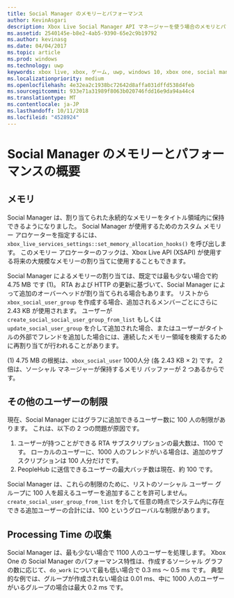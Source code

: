 ```yaml
---
title: Social Manager のメモリーとパフォーマンス
author: KevinAsgari
description: Xbox Live Social Manager API マネージャーを使う場合のメモリとパフォーマンスに関する考慮事項について説明します。
ms.assetid: 2540145e-b8e2-4ab5-9390-65e2c9b19792
ms.author: kevinasg
ms.date: 04/04/2017
ms.topic: article
ms.prod: windows
ms.technology: uwp
keywords: xbox live, xbox, ゲーム, uwp, windows 10, xbox one, social manager, people
ms.localizationpriority: medium
ms.openlocfilehash: 4e32ea2c1938bc72642d8affa031dffd538d4feb
ms.sourcegitcommit: 933e71a31989f8063b020746fdd16e9da94a44c4
ms.translationtype: MT
ms.contentlocale: ja-JP
ms.lasthandoff: 10/11/2018
ms.locfileid: "4528924"
---
```

# <a name="social-manager-memory-and-performance-overview"></a>Social Manager のメモリーとパフォーマンスの概要

## <a name="memory"></a>メモリ
Social Manager は、割り当てられた永続的なメモリーをタイトル領域内に保持できるようになりました。 Social Manager が使用するためのカスタム メモリー アロケーターを指定するには、`xbox_live_services_settings::set_memory_allocation_hooks()` を呼び出します。 このメモリー アロケーターのフックは、Xbox Live API (XSAPI) が使用する将来の大規模なメモリーの割り当てに使用することもできます。

Social Manager によるメモリーの割り当ては、既定では最も少ない場合で約 4.75 MB です (1)。 RTA および HTTP の更新に基づいて、Social Manager によって追加のオーバーヘッドが割り当てられる場合もあります。 リストから `xbox_social_user_group` を作成する場合、追加されるメンバーごとにさらに 2.43 KB が使用されます。 ユーザーが `create_social_social_user_group_from_list` もしくは `update_social_user_group` を介して追加された場合、またはユーザーがタイトルの外部でフレンドを追加した場合には、連続したメモリー領域を検索するために再割り当てが行われることがあります。

(1) 4.75 MB の根拠は、`xbox_social_user` 1000人分 (各 2.43 KB × 2) です。 2 倍は、ソーシャル マネージャーが保持するメモリ バッファーが 2 つあるからです。

## <a name="additional-user-limits"></a>その他のユーザーの制限
現在、Social Manager にはグラフに追加できるユーザー数に 100 人の制限があります。 これは、以下の 2 つの問題が原因です。

1. ユーザーが持つことができる RTA サブスクリプションの最大数は、1100 です。 ローカルのユーザーに、1000 人のフレンドがいる場合は、追加のサブスクリプションは 100 人分だけです。
2. PeopleHub に送信できるユーザーの最大バッチ数は現在、約 100 です。

Social Manager は、これらの制限のために、リストのソーシャル ユーザー グループに 100 人を超えるユーザーを追加することを許可しません。 `create_social_user_group_from_list` を介して任意の時点でシステム内に存在できる追加ユーザーの合計には、100 というグローバルな制限があります。

## <a name="processing-time"></a>Processing Time の収集
Social Manager は、最も少ない場合で 1100 人のユーザーを処理します。 Xbox One の Social Manager のパフォーマンス特性は、作成するソーシャル グラフの数に応じて、`do_work` について最も低い場合で 0.3 ms ～ 0.5 ms です。 典型的な例では、グループが作成されない場合は 0.01 ms、中に 1000 人のユーザーがいるグループの場合は最大 0.2 ms です。
